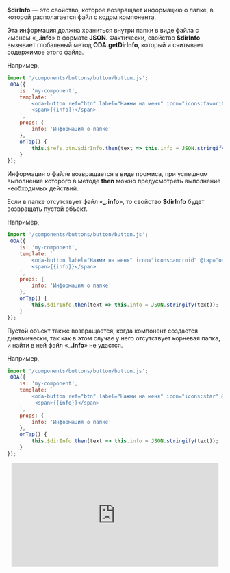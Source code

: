 **$dirInfo** — это свойство, которое возвращает информацию о папке, в которой располагается файл с кодом компонента.

Эта информация должна храниться внутри папки в виде файла с именем «**_.info**» в формате **JSON**. Фактически, свойство **$dirInfo** вызывает глобальный метод **ODA.getDirInfo**, который и считывает содержимое этого файла.

Например,

```javascript run_edit_[my-component.js]
import '/components/buttons/button/button.js';
 ODA({
    is: 'my-component',
    template: `
        <oda-button ref="btn" label="Нажми на меня" icon="icons:favorite" @tap="onTap"></oda-button>
        <span>{{info}}</span>
    `,
    props: {
        info: 'Информация о папке'
    },
    onTap() {
        this.$refs.btn.$dirInfo.then(text => this.info = JSON.stringify(text));
    }
});
```

Информация о файле возвращается в виде промиса, при успешном выполнение которого в методе **then** можно предусмотреть выполнение необходимых действий.

Если в папке отсутствует файл «**_.info**», то свойство **$dirInfo** будет возвращать пустой объект.

Например,

```javascript run_edit_[my-component.js]
import '/components/buttons/button/button.js';
 ODA({
    is: 'my-component',
    template: `
        <oda-button label="Нажми на меня" icon="icons:android" @tap="onTap"></oda-button>
        <span>{{info}}</span>
    `,
    props: {
        info: 'Информация о папке'
    },
    onTap() {
        this.$dirInfo.then(text => this.info = JSON.stringify(text));
    }
});
```

Пустой объект также возвращается, когда компонент создается динамически, так как в этом случае у него отсутствует корневая папка, и найти в ней файл «**_.info**» не удастся.

Например,

```javascript run_edit_[my-component.js]
import '/components/buttons/button/button.js';
 ODA({
    is: 'my-component',
    template: `
        <oda-button ref="btn" label="Нажми на меня" icon="icons:star" @tap="onTap"></oda-button>
         <span>{{info}}</span>
    `,
    props: {
        info: 'Информация о папке'
    },
    onTap() {
        this.$dirInfo.then(text => this.info = JSON.stringify(text));
    }
});
```

<div style="position:relative;padding-bottom:48%; margin:10px">
    <iframe src="https://www.youtube.com/embed/AFUXR_SlnYU?start=0" frameborder="0" allow="accelerometer; autoplay; encrypted-media; gyroscope; picture-in-picture" allowfullscreen
    	style="position:absolute;width:100%;height:100%;"></iframe>
</div>
